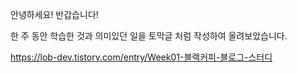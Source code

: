 안녕하세요! 반갑습니다!

한 주 동안 학습한 것과 의미있던 일을 토막글 처럼 작성하여 올려보았습니다.

https://lob-dev.tistory.com/entry/Week01-블랙커피-블로그-스터디
